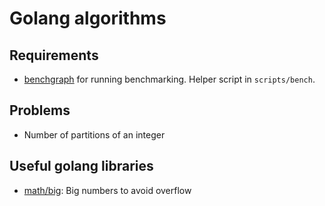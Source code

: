# Golang algorithms

## Requirements

* [benchgraph]() for running benchmarking. Helper script in `scripts/bench`. 

## Problems

* Number of partitions of an integer

## Useful golang libraries

* [math/big](https://golang.org/pkg/math/big): Big numbers to avoid overflow
